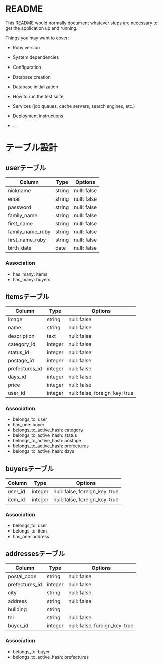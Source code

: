 # README

This README would normally document whatever steps are necessary to get the
application up and running.

Things you may want to cover:

* Ruby version

* System dependencies

* Configuration

* Database creation

* Database initialization

* How to run the test suite

* Services (job queues, cache servers, search engines, etc.)

* Deployment instructions

* ...

# テーブル設計

## userテーブル

| Column           | Type    | Options           |
| ---------------- | ------- | ----------------- |
| nickname         | string  | null: false       |
| email            | string  | null: false       |
| password         | string  | null: false       |
| family_name      | string  | null: false       |
| first_name       | string  | null: false       |
| family_name_ruby | string  | null: false       |
| first_name_ruby  | string  | null: false       |
| birth_date       | date    | null: false       |

### Association

- has_many: items
- has_many: buyers


## itemsテーブル

| Column         | Type       | Options                        |
| -------------- | ---------- | ------------------------------ |
| image     　　　| string     | null: false                    |
| name　　　      | string     | null: false                    |
| description    | text       | null: false                    |
| category_id    | integer    | null: false                    |
| status_id      | integer    | null: false                    |
| postage_id     | integer    | null: false                    |
| prefectures_id | integer    | null: false                    |
| days_id        | integer    | null: false                    |
| price          | integer    | null: false                    |
| user_id        | integer    | null: false, foreign_key: true |

### Association

- belongs_to: user
- has_one: buyer
- belongs_to_active_hash: category
- belongs_to_active_hash: status
- belongs_to_active_hash: postage
- belongs_to_active_hash: prefectures
- belongs_to_active_hash: days

## buyersテーブル

| Column           | Type       | Options                        |
| ---------------- | ---------- | ------------------------------ |
| user_id          | integer    | null: false, foreign_key: true |
| item_id          | integer    | null: false, foreign_key: true |

### Association
- belongs_to: user
- belongs_to: item
- has_one: address

## addressesテーブル

| Column           | Type       | Options                        |
| ---------------- | ---------- | ------------------------------ |
| postal_code      | string     | null: false                    |
| prefectures_id   | integer    | null: false                    |
| city             | string     | null: false                    |
| address          | string     | null: false                    |
| building         | string     |                                |
| tel              | string     | null: false                    |
| buyer_id         | integer    | null: false, foreign_key: true |

### Association
- belongs_to: buyer
- belongs_to_active_hash: prefectures